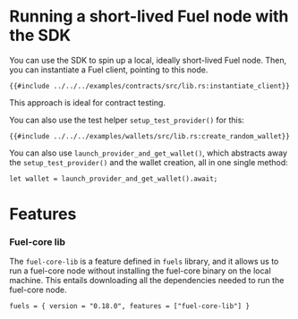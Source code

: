 # Running a short-lived Fuel node with the SDK

You can use the SDK to spin up a local, ideally short-lived Fuel node. Then, you can instantiate a Fuel client, pointing to this node.

```rust,ignore
{{#include ../../../examples/contracts/src/lib.rs:instantiate_client}}
```

This approach is ideal for contract testing.

You can also use the test helper `setup_test_provider()` for this:

```rust,ignore
{{#include ../../../examples/wallets/src/lib.rs:create_random_wallet}}
```

You can also use `launch_provider_and_get_wallet()`, which abstracts away the `setup_test_provider()` and the wallet creation, all in one single method:

```rust,ignore
let wallet = launch_provider_and_get_wallet().await;
```

# Features

### Fuel-core lib

The `fuel-core-lib` is a feature defined in `fuels` library, and it allows us to run a fuel-core node without installing the fuel-core binary on the local machine. This entails downloading all the dependencies needed to run the fuel-core node.

```rust,ignore
fuels = { version = "0.18.0", features = ["fuel-core-lib"] }
```